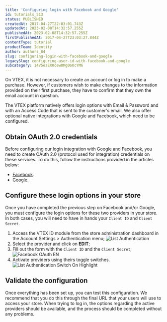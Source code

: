 ```yaml
---
title: 'Configuring login with Facebook and Google'
id: tutorials_513
status: PUBLISHED
createdAt: 2017-04-27T22:03:01.743Z
updatedAt: 2023-02-08T14:32:57.255Z
publishedAt: 2023-02-08T14:32:57.255Z
firstPublishedAt: 2017-04-27T23:03:27.844Z
contentType: tutorial
productTeam: Identity
author: authors_84
slug: configuring-login-with-facebook-and-google
legacySlug: configuring-user-id-with-facebook-and-google
subcategory: 14V5ezEX0cewOMg0o0cYM6
---
```


On VTEX, it is not necessary to create an account or log in to make a purchase. However, if customers wish to make changes to the information provided on their first purchase, they have to confirm that they own the email account in question.

The VTEX platform natively offers login options with Email & Password and with an Access Code that is sent to the customer's email. We also offer optional native integrations with Google and Facebook, which need to be configured.

## Obtain OAuth 2.0 credentials

Before configuring our login integration with Google and Facebook, you need to create OAuth 2.0 (protocol used for integration) credentials on these services. To do this, follow the instructions provided in the articles below:

- [Facebook](https://help.vtex.com/en/tutorial/adding-a-client-id-and-a-client-secret-to-log-in-with-facebook).
- [Google](https://help.vtex.com/en/tutorial/registering-a-client-id-and-a-client-secret-for-login-with-google).

## Configure these login options in your store

Once you have completed the previous step on Facebook and/or Google, you must configure the login options for these two providers in your store. In both cases, you will need to have in hands your `Client ID` and `Client Secret`.

1. Access the VTEX ID module from the store administration dashboard in the Account Settings > Authentication menu;
  ![List Authentication](//images.ctfassets.net/alneenqid6w5/3Bnb1ifcL7krcXEnAHzxu1/7c232ba07cbf687813319f27328468f7/autenticacao_EN.png)
2. Select the provider and click on **EDIT**;
3. Fill out the form with the `Client ID` and the `Client Secret`;
  ![Facebook OAuth EN](//images.ctfassets.net/alneenqid6w5/2mWEocn4zdG0BJVMaujzk8/06b29f9c839316df31c736a315ba1786/facebook_EN.png)
4. Activate providers using theirs toggle switches.
  ![List Authentication Switch On Highlight](//images.ctfassets.net/alneenqid6w5/4devCJpXnMWF3TV6xMDiUT/02ec0a744eb98636917b144e09cc9b3c/switch_On_highlight_EN.png)

## Validate the configuration

Once everything has been set up, you can test this configuration. We recommend that you do this through the final URL that your users will use to access your store. When trying to log in, the options regarding the active providers should be available, and the process should be completed without any problems.
